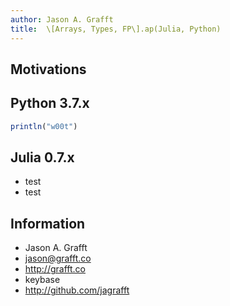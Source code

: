 ```yaml
---
author: Jason A. Grafft
title:  \[Arrays, Types, FP\].ap(Julia, Python)
---
```

## Motivations

## Python 3.7.x
```julia
println("w00t")
```
## Julia 0.7.x
- test
- test

## Information
- Jason A. Grafft
- <jason@grafft.co>
- <http://grafft.co>
- keybase
- <http://github.com/jagrafft>
